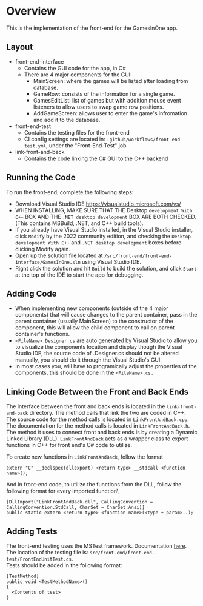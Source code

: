 # Overview
This is the implementation of the front-end for the GamesInOne app.

## Layout
- front-end-interface
  - Contains the GUI code for the app, in C#
  - There are 4 major components for the GUI:
    - MainScreen: where the games will be listed after loading from database.
    - GameRow: consists of the information for a single game.
    - GamesEditList: list of games but with addition mouse event listeners to allow users to swap game row positions.
    - AddGameScreen: allows user to enter the game's infromation and add it to the database.
- front-end-test
  - Contains the testing files for the front-end
  - CI config settings are located in: `.github/workflows/front-end-test.yml`, under the "Front-End-Test" job
- link-front-and-back
  - Contains the code linking the C# GUI to the C++ backend

## Running the Code
To run the front-end, complete the following steps:
- Download Visual Studio IDE https://visualstudio.microsoft.com/vs/
- WHEN INSTALLING, MAKE SURE THAT THE Desktop `development With C++` BOX AND THE `.NET desktop development` BOX ARE BOTH CHECKED. (This contains MSBuild, .NET, and C++ build tools).
- If you already have Visual Studio installed, in the Visual Studio installer, click `Modify` by the 2022 community edition, and checking the `Desktop development With C++` and `.NET desktop development` boxes before clicking Modify again.
- Open up the solution file located at `/src/front-end/front-end-interface/GamesInOne.sln` using Visual Studio IDE.
- Right click the solution and hit `Build` to build the solution, and click `Start` at the top of the IDE to start the app for debugging.

## Adding Code
- When implementing new components (outside of the 4 major components) that will cause changes to the parent container, pass in the parent container (usually MainScreen) to the constructor of the component, this will allow the child component to call on parent container's functions.
- `<FileName>.Designer.cs` are auto generated by Visual Studio to allow you to visualize the components location and display though the Visual Studio IDE, the source code of <FileName>.Designer.cs should not be altered manually, you should do it through the Visual Studio's GUI.
- In most cases you, will have to programically adjust the properties of the components, this should be done in the `<FileName>.cs.`

## Linking Code Between the Front and Back Ends
The interface between the front and back ends is located in the `link-front-and-back` directory. The method calls that link the two are coded in C++.\
The source code for the method calls is located in `LinkFrontAndBack.cpp`.\
The documentation for the method calls is located in `LinkFrontAndBack.h`.\
The method it uses to connect front and back ends is by creating a Dynamic Linked Library (DLL). `LinkFrontAndBack` acts as a wrapper class
to export functions in C++ for front end's C# code to utilize.

To create new functions in `LinkFrontAndBack`, follow the format
```
extern "C" __declspec(dllexport) <return type> __stdcall <function name>();
```

And in front-end code, to utilize the functions from the DLL, follow the following format for every imported function\
```
[DllImport("LinkFrontAndBack.dll", CallingConvention = CallingConvention.StdCall, CharSet = CharSet.Ansi)]
public static extern <return type> <function name>(<type + param>..);
```


## Adding Tests
The front-end testing uses the MSTest framework. Documentation [here](https://learn.microsoft.com/en-us/dotnet/core/testing/unit-testing-with-mstest).\
The location of the testing file is: `src/front-end/front-end-test/FrontEndUnitTest.cs`.\
Tests should be added in the following format:
```
[TestMethod]
public void <TestMethodName>()
{
  <Contents of test>
}
```

